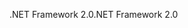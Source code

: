 <span data-ttu-id="f571e-101">.NET Framework 2.0</span><span class="sxs-lookup"><span data-stu-id="f571e-101">.NET Framework 2.0</span></span>